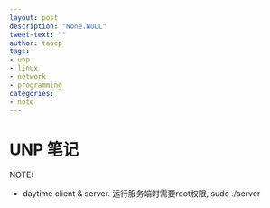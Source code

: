 ```yaml
---
layout: post
description: "None.NULL"
tweet-text: ""
author: taocp
tags:
- unp
- linux
- network
- programming
categories:
- note
---
```


UNP 笔记
========
NOTE:

  - daytime client & server. 运行服务端时需要root权限, sudo ./server


